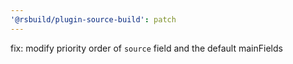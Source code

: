 ```yaml
---
'@rsbuild/plugin-source-build': patch
---
```


fix: modify priority order of `source` field and the default mainFields
